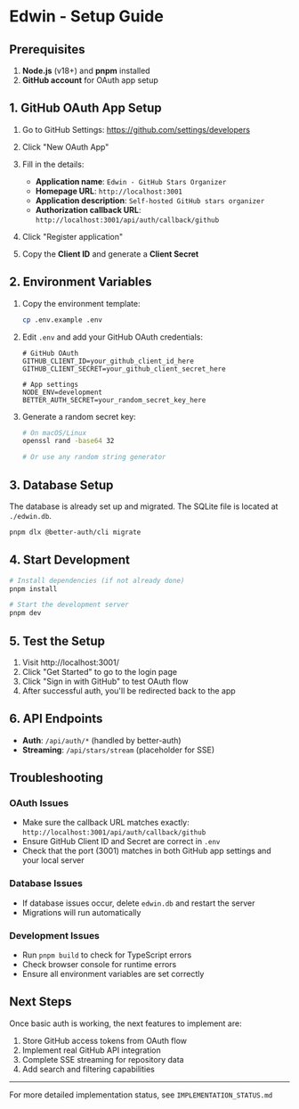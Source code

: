 # Edwin - Setup Guide

## Prerequisites

1. **Node.js** (v18+) and **pnpm** installed
2. **GitHub account** for OAuth app setup

## 1. GitHub OAuth App Setup

1. Go to GitHub Settings: https://github.com/settings/developers
2. Click "New OAuth App"
3. Fill in the details:
   - **Application name**: `Edwin - GitHub Stars Organizer`
   - **Homepage URL**: `http://localhost:3001`
   - **Application description**: `Self-hosted GitHub stars organizer`
   - **Authorization callback URL**: `http://localhost:3001/api/auth/callback/github`

4. Click "Register application"
5. Copy the **Client ID** and generate a **Client Secret**

## 2. Environment Variables

1. Copy the environment template:
   ```bash
   cp .env.example .env
   ```

2. Edit `.env` and add your GitHub OAuth credentials:
   ```env
   # GitHub OAuth
   GITHUB_CLIENT_ID=your_github_client_id_here
   GITHUB_CLIENT_SECRET=your_github_client_secret_here

   # App settings
   NODE_ENV=development
   BETTER_AUTH_SECRET=your_random_secret_key_here
   ```

3. Generate a random secret key:
   ```bash
   # On macOS/Linux
   openssl rand -base64 32

   # Or use any random string generator
   ```

## 3. Database Setup

The database is already set up and migrated. The SQLite file is located at `./edwin.db`.

```bash
pnpm dlx @better-auth/cli migrate
```

## 4. Start Development

```bash
# Install dependencies (if not already done)
pnpm install

# Start the development server
pnpm dev
```

## 5. Test the Setup

1. Visit http://localhost:3001/
2. Click "Get Started" to go to the login page
3. Click "Sign in with GitHub" to test OAuth flow
4. After successful auth, you'll be redirected back to the app

## 6. API Endpoints

- **Auth**: `/api/auth/*` (handled by better-auth)
- **Streaming**: `/api/stars/stream` (placeholder for SSE)

## Troubleshooting

### OAuth Issues
- Make sure the callback URL matches exactly: `http://localhost:3001/api/auth/callback/github`
- Ensure GitHub Client ID and Secret are correct in `.env`
- Check that the port (3001) matches in both GitHub app settings and your local server

### Database Issues
- If database issues occur, delete `edwin.db` and restart the server
- Migrations will run automatically

### Development Issues
- Run `pnpm build` to check for TypeScript errors
- Check browser console for runtime errors
- Ensure all environment variables are set correctly

## Next Steps

Once basic auth is working, the next features to implement are:
1. Store GitHub access tokens from OAuth flow
2. Implement real GitHub API integration
3. Complete SSE streaming for repository data
4. Add search and filtering capabilities

---

For more detailed implementation status, see `IMPLEMENTATION_STATUS.md`
